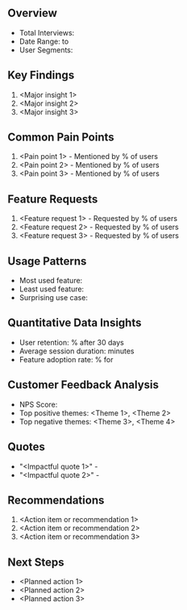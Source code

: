 ## Overview
- Total Interviews: <Number>
- Date Range: <Start Date> to <End Date>
- User Segments: <List key segments interviewed>

## Key Findings
1. <Major insight 1>
2. <Major insight 2>
3. <Major insight 3>

## Common Pain Points
1. <Pain point 1> - Mentioned by <X>% of users
2. <Pain point 2> - Mentioned by <Y>% of users
3. <Pain point 3> - Mentioned by <Z>% of users

## Feature Requests
1. <Feature request 1> - Requested by <X>% of users
2. <Feature request 2> - Requested by <Y>% of users
3. <Feature request 3> - Requested by <Z>% of users

## Usage Patterns
- Most used feature: <Feature name>
- Least used feature: <Feature name>
- Surprising use case: <Brief description>

## Quantitative Data Insights
- User retention: <X>% after 30 days
- Average session duration: <Y> minutes
- Feature adoption rate: <Z>% for <Feature name>

## Customer Feedback Analysis
- NPS Score: <Score>
- Top positive themes: <Theme 1>, <Theme 2>
- Top negative themes: <Theme 3>, <Theme 4>

## Quotes
- "<Impactful quote 1>" - <User segment>
- "<Impactful quote 2>" - <User segment>

## Recommendations
1. <Action item or recommendation 1>
2. <Action item or recommendation 2>
3. <Action item or recommendation 3>

## Next Steps
- <Planned action 1>
- <Planned action 2>
- <Planned action 3>